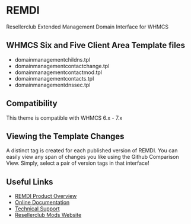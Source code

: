 # REMDI
Resellerclub Extended Management Domain Interface for WHMCS

## WHMCS Six and Five Client Area Template files
* domainmanagementchildns.tpl
* domainmanagementcontactchange.tpl
* domainmanagementcontactmod.tpl
* domainmanagementcontacts.tpl
* domainmanagementdnssec.tpl

## Compatibility
This theme is compatible with WHMCS 6.x - 7.x

## Viewing the Template Changes
A distinct tag is created for each published version of REMDI. You can easily view any span of changes you like using the Github Comparison View. Simply, select a pair of version tags in that interface!

## Useful Links
* [REMDI Product Overview](https://www.resellerclub-mods.com/en/products/management-mods/remdi.html)
* [Online Documentation](https://www.resellerclub-mods.com/en/online-documentation/remdomain-interface-v3.html)
* [Technical Support](https://www.resellerclub-mods.com/en/support.html)
* [Resellerclub Mods Website](https://www.resellerclub-mods.com/)
